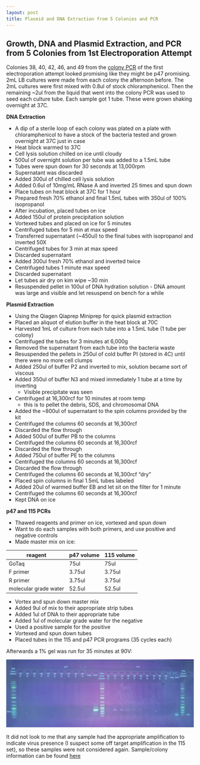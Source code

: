 ```yaml
---
layout: post
title: Plasmid and DNA Extraction from 5 Colonies and PCR
---
```


## Growth, DNA and Plasmid Extraction, and PCR from 5 Colonies from 1st Electroporation Attempt 

Colonies 38, 40, 42, 46, and 49 from the [colony PCR](https://meschedl.github.io/Unckless-Lab-Notebook-Maggie/2024/01/31/more-colony-pcr-1.html) of the first electroporation attempt looked promising like they might be p47 promising. 2mL LB cultures were made from each colony the afternoon before. The 2mL cultures were first mixed with 0.8ul of stock chloramphenicol. Then the remaining ~2ul from the liquid that went into the colony PCR was used to seed each culture tube. Each sample got 1 tube. These were grown shaking overnight at 37C. 

**DNA Extraction**

- A dip of a sterile loop of each colony was plated on a plate with chloramphenicol to have a stock of the bacteria tested and grown overnight at 37C just in case
- Heat block warmed to 37C
- Cell lysis solution chilled on ice until cloudy
- 500ul of overnight solution per tube was added to a 1.5mL tube 
- Tubes were spun down for 30 seconds at 13,000rpm 
- Supernatant was discarded 
- Added 300ul of chilled cell lysis solution
- Added 0.6ul of 10mg/mL RNase A and inverted 25 times and spun down 
- Place tubes on heat block at 37C for 1 hour 
- Prepared fresh 70% ethanol and final 1.5mL tubes with 350ul of 100% isopropanol 
- After incubation, placed tubes on ice 
- Added 150ul of protein precipitation solution 
- Vortexed tubes and placed on ice for 5 minutes 
- Centrifuged tubes for 5 min at max speed
- Transferred supernatant (~450ul) to the final tubes with isopropanol and inverted 50X
- Centrifuged tubes for 3 min at max speed
- Discarded supernatant 
- Added 300ul fresh 70% ethanol and inverted twice 
- Centrifuged tubes 1 minute max speed
- Discarded supernatant
- Let tubes air dry on kim wipe ~30 min 
- Resuspended pellet in 100ul of DNA hydration solution - DNA amount was large and visible and let resuspend on bench for a while 

**Plasmid Extraction**

- Using the Qiagen Qiaprep Miniprep for quick plasmid extraction
- Placed an aliquot of elution buffer in the heat block at 70C
- Harvested 1mL of culture from each tube into a 1.5mL tube (1 tube per colony)
- Centrifuged the tubes for 3 minutes at 6,000g
- Removed the supernatant from each tube into the bacteria waste
- Resuspended the pellets in 250ul of cold buffer PI (stored in 4C) until there were no more cell clumps
- Added 250ul of buffer P2 and inverted to mix, solution became sort of viscous
- Added 350ul of buffer N3 and mixed immediately 1 tube at a time by inverting
    - Visible precipitate was seen
- Centrifuged at 16,300rcf for 10 minutes at room temp
    - this is to pellet the debris, SDS, and chromosomal DNA
- Added the ~800ul of supernatant to the spin columns provided by the kit
- Centrifuged the columns 60 seconds at 16,300rcf
- Discarded the flow through
- Added 500ul of buffer PB to the columns
- Centrifuged the columns 60 seconds at 16,300rcf
- Discarded the flow through
- Added 750ul of buffer PE to the columns
- Centrifuged the columns 60 seconds at 16,300rcf
- Discarded the flow through
- Centrifuged the columns 60 seconds at 16,300rcf “dry”
- Placed spin columns in final 1.5mL tubes labeled
- Added 20ul of warmed buffer EB and let sit on the filter for 1 minute
- Centrifuged the columns 60 seconds at 16,300rcf
- Kept DNA on ice 

**p47 and 115 PCRs**

- Thawed reagents and primer on ice, vortexed and spun down 
- Want to do each samples with both primers, and use positive and negative controls 
- Made master mix on ice: 

|reagent|p47 volume|115 volume|
|---|---|---|
|GoTaq|75ul|75ul|
|F primer|3.75ul|3.75ul|
|R primer|3.75ul|3.75ul|
|molecular grade water|52.5ul|52.5ul|

- Vortex and spun down master mix
- Added 9ul of mix to their appropriate strip tubes 
- Added 1ul of DNA to their appropriate tube 
- Added 1ul of molecular grade water for the negative
- Used a positive sample for the positive 
- Vortexed and spun down tubes
- Placed tubes in the 115 and p47 PCR programs (35 cycles each)

Afterwards a 1% gel was run for 35 minutes at 90V:

![](https://raw.githubusercontent.com/meschedl/Unckless-Lab-Notebook-Maggie/master/images/20240202-gel.jpeg)

It did not look to me that any sample had the appropriate amplification to indicate virus presence (I suspect some off target amplification in the 115 set), so these samples were not considered again. Sample/colony information can be found [here](https://docs.google.com/spreadsheets/d/1ZYGAjxhDqHQ5bFz_thsS1Gb14KoORB1bq0QMmnzT5w8/edit#gid=0)